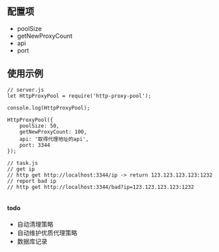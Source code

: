 ## 配置项
* poolSize
* getNewProxyCount
* api
* port

## 使用示例
```
// server.js
let HttpProxyPool = require('http-proxy-pool');

console.log(HttpProxyPool);

HttpProxyPool({
    poolSize: 50,
    getNewProxyCount: 100,
    api: '取得代理地址的api',
    port: 3344
});

// task.js
// get ip
// http get http://localhost:3344/ip -> return 123.123.123.123:1232
// report bad ip
// http get http://localhost:3344/bad?ip=123.123.123.123:1232


```

#### todo
* 自动清理策略
* 自动维护优质代理策略
* 数据库记录

